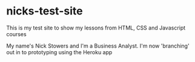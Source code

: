 # nicks-test-site
This is my test site to show my lessons from HTML, CSS and Javascript courses

My name's Nick Stowers and I'm a Business Analyst.
I'm now 'branching' out in to prototyping using the Heroku app
